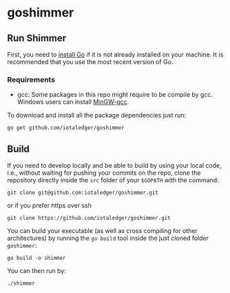 # goshimmer

## Run Shimmer

First, you need to [install Go](https://golang.org/doc/install) if it is not already installed on your machine. It is recommended that you use the most recent version of Go.

### Requirements

- gcc: Some packages in this repo might require to be compile by gcc. Windows users can install [MinGW-gcc](http://tdm-gcc.tdragon.net/download). 

To download and install all the package dependencies just run:
```
go get github.com/iotaledger/goshimmer
```

## Build

If you need to develop locally and be able to build by using your local code, i.e., without waiting for pushing your commits on the repo, clone the repository directly inside the `src` folder of your `$GOPATH` with the command:

```
git clone git@github.com:iotaledger/goshimmer.git
```

or if you prefer https over ssh

```
git clone https://github.com/iotaledger/goshimmer.git
```

You can build your executable (as well as cross compiling for other architectures) by running the `go build` tool inside the just cloned folder `goshimmer`:

```
go build -o shimmer
```
You can then run by:

```
./shimmer
```